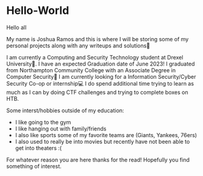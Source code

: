 # Hello-World
Hello all

My name is Joshua Ramos and this is where I will be storing some of my personal projects along with any writeups and solutions🤖 

I am currently a Computing and Security Technology student at Drexel University🐉. I have an expected Graduation date of June 2023!
I graduated from Northampton Community College with an Associate Degree in Computer Security🦾
I am currently looking for a Information Security/Cyber Security Co-op or internship💻
I do spend additional time trying to learn as much as I can by doing CTF challenges and trying to complete boxes on HTB. 

Some interst/hobbies outside of my education: 
  - I like going to the gym
  - I like hanging out with family/friends 
  - I also like sports some of my favorite teams are (Giants, Yankees, 76ers) 
  - I also used to really be into movies but recently have not been able to get into theaters :( 


For whatever reason you are here thanks for the read! Hopefully you find something of interest. 


